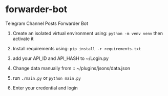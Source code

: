 # forwarder-bot
Telegram Channel Posts Forwarder Bot

1) Create an isolated virtual environment using:
`python -m venv venv`
 then activate it
  
2) Install requirements using: 
`pip install -r requirements.txt`

3) add your API_ID and API_HASH to ~/Login.py

4) Change data manually from :: ~/plugins/jsons/data.json

5) run
`./main.py`
or 
`python main.py`

6) Enter your credential and login
